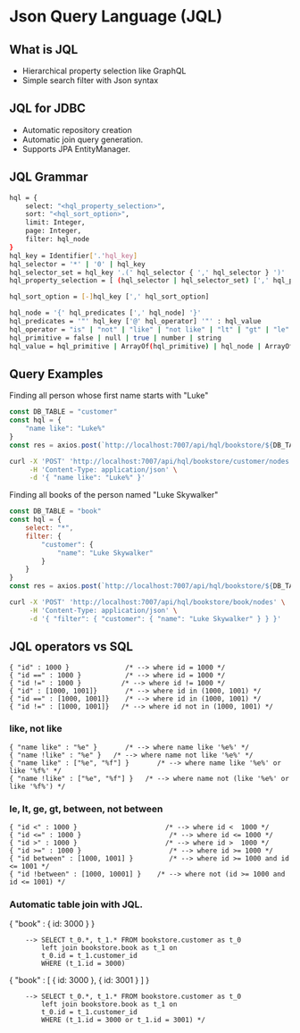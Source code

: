 # Json Query Language (JQL)

## What is JQL
* Hierarchical property selection like GraphQL
* Simple search filter with Json syntax

## JQL for JDBC
* Automatic repository creation
* Automatic join query generation.
* Supports JPA EntityManager.


## JQL Grammar
```sh
hql = {
    select: "<hql_property_selection>",
    sort: "<hql_sort_option>",
    limit: Integer,
    page: Integer,
    filter: hql_node
}
hql_key = Identifier['.'hql_key]
hql_selector = '*' | '0' | hql_key
hql_selector_set = hql_key '.(' hql_selector { ',' hql_selector } ')'
hql_property_selection = [ (hql_selector | hql_selector_set) [',' hql_property_selection ] ]  

hql_sort_option = [-]hql_key [',' hql_sort_option]

hql_node = '{' hql_predicates [',' hql_node] '}'
hql_predicates = '"' hql_key ['@' hql_operator] '"' : hql_value
hql_operator = "is" | "not" | "like" | "not like" | "lt" | "gt" | "le" | "ge" | "between" | "not between"
hql_primitive = false | null | true | number | string
hql_value = hql_primitive | ArrayOf(hql_primitive) | hql_node | ArrayOf(hql_node)  
```


## Query Examples
Finding all person whose first name starts with "Luke" 
```js
const DB_TABLE = "customer"
const hql = { 
    "name like": "Luke%"
}
const res = axios.post(`http://localhost:7007/api/hql/bookstore/${DB_TABLE}/nodes`, hql)
```
```sh
curl -X 'POST' 'http://localhost:7007/api/hql/bookstore/customer/nodes' \
     -H 'Content-Type: application/json' \
     -d '{ "name like": "Luke%" }'
```

Finding all books of the person named "Luke Skywalker"
```js
const DB_TABLE = "book"
const hql = {
    select: "*",
    filter: {
        "customer": {
            "name": "Luke Skywalker"
        }
    }
}
const res = axios.post(`http://localhost:7007/api/hql/bookstore/${DB_TABLE}/nodes`, hql)
```
```sh
curl -X 'POST' 'http://localhost:7007/api/hql/bookstore/book/nodes' \
     -H 'Content-Type: application/json' \
     -d '{ "filter": { "customer": { "name": "Luke Skywalker" } } }' 
```
## JQL operators vs SQL
```
{ "id" : 1000 }              /* --> where id = 1000 */ 
{ "id ==" : 1000 }           /* --> where id = 1000 */ 
{ "id !=" : 1000 }          /* --> where id != 1000 */ 
{ "id" : [1000, 1001]}       /* --> where id in (1000, 1001) */ 
{ "id ==" : [1000, 1001]}    /* --> where id in (1000, 1001) */ 
{ "id !=" : [1000, 1001]}   /* --> where id not in (1000, 1001) */ 
```

### like, not like
```
{ "name like" : "%e" }       /* --> where name like '%e%' */ 
{ "name !like" : "%e" }   /* --> where name not like '%e%' */ 
{ "name like" : ["%e", "%f"] }       /* --> where name like '%e%' or like '%f%' */ 
{ "name !like" : ["%e", "%f"] }   /* --> where name not (like '%e%' or like '%f%') */
```

### le, lt, ge, gt, between, not between 
```
{ "id <" : 1000 }                      /* --> where id <  1000 */ 
{ "id <=" : 1000 }                      /* --> where id <= 1000 */ 
{ "id >" : 1000 }                      /* --> where id >  1000 */ 
{ "id >=" : 1000 }                      /* --> where id >= 1000 */ 
{ "id between" : [1000, 1001] }         /* --> where id >= 1000 and id <= 1001 */ 
{ "id !between" : [1000, 10001] }    /* --> where not (id >= 1000 and id <= 1001) */ 
```

### Automatic table join with JQL.
{ "book" : { id: 3000 } } 
```
    --> SELECT t_0.*, t_1.* FROM bookstore.customer as t_0
        left join bookstore.book as t_1 on
        t_0.id = t_1.customer_id
        WHERE (t_1.id = 3000)
```

{ "book" : [ { id: 3000 }, { id: 3001 } ] }           
```
    --> SELECT t_0.*, t_1.* FROM bookstore.customer as t_0
        left join bookstore.book as t_1 on
        t_0.id = t_1.customer_id
        WHERE (t_1.id = 3000 or t_1.id = 3001) */
```


